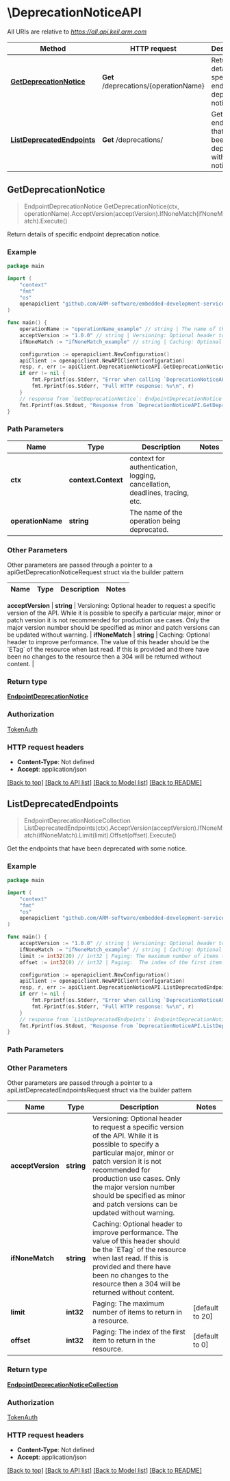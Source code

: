 <!--
Copyright (C) 2020-2024 Arm Limited or its affiliates and Contributors. All rights reserved.
SPDX-License-Identifier: Apache-2.0
-->
# \DeprecationNoticeAPI

All URIs are relative to *https://all.api.keil.arm.com*

Method | HTTP request | Description
------------- | ------------- | -------------
[**GetDeprecationNotice**](DeprecationNoticeAPI.md#GetDeprecationNotice) | **Get** /deprecations/{operationName} | Return details of specific endpoint deprecation notice.
[**ListDeprecatedEndpoints**](DeprecationNoticeAPI.md#ListDeprecatedEndpoints) | **Get** /deprecations/ | Get the endpoints that have been deprecated with some notice.



## GetDeprecationNotice

> EndpointDeprecationNotice GetDeprecationNotice(ctx, operationName).AcceptVersion(acceptVersion).IfNoneMatch(ifNoneMatch).Execute()

Return details of specific endpoint deprecation notice.



### Example

```go
package main

import (
	"context"
	"fmt"
	"os"
	openapiclient "github.com/ARM-software/embedded-development-services-client/client"
)

func main() {
	operationName := "operationName_example" // string | The name of the operation being deprecated.
	acceptVersion := "1.0.0" // string | Versioning: Optional header to request a specific version of the API. While it is possible to specify a particular major, minor or patch version it is not recommended for production use cases. Only the major version number should be specified as minor and patch versions can be updated without warning. (optional)
	ifNoneMatch := "ifNoneMatch_example" // string | Caching: Optional header to improve performance. The value of this header should be the `ETag` of the resource when last read. If this is provided and there have been no changes to the resource then a 304 will be returned without content. (optional)

	configuration := openapiclient.NewConfiguration()
	apiClient := openapiclient.NewAPIClient(configuration)
	resp, r, err := apiClient.DeprecationNoticeAPI.GetDeprecationNotice(context.Background(), operationName).AcceptVersion(acceptVersion).IfNoneMatch(ifNoneMatch).Execute()
	if err != nil {
		fmt.Fprintf(os.Stderr, "Error when calling `DeprecationNoticeAPI.GetDeprecationNotice``: %v\n", err)
		fmt.Fprintf(os.Stderr, "Full HTTP response: %v\n", r)
	}
	// response from `GetDeprecationNotice`: EndpointDeprecationNotice
	fmt.Fprintf(os.Stdout, "Response from `DeprecationNoticeAPI.GetDeprecationNotice`: %v\n", resp)
}
```

### Path Parameters


Name | Type | Description  | Notes
------------- | ------------- | ------------- | -------------
**ctx** | **context.Context** | context for authentication, logging, cancellation, deadlines, tracing, etc.
**operationName** | **string** | The name of the operation being deprecated. | 

### Other Parameters

Other parameters are passed through a pointer to a apiGetDeprecationNoticeRequest struct via the builder pattern


Name | Type | Description  | Notes
------------- | ------------- | ------------- | -------------

 **acceptVersion** | **string** | Versioning: Optional header to request a specific version of the API. While it is possible to specify a particular major, minor or patch version it is not recommended for production use cases. Only the major version number should be specified as minor and patch versions can be updated without warning. | 
 **ifNoneMatch** | **string** | Caching: Optional header to improve performance. The value of this header should be the &#x60;ETag&#x60; of the resource when last read. If this is provided and there have been no changes to the resource then a 304 will be returned without content. | 

### Return type

[**EndpointDeprecationNotice**](EndpointDeprecationNotice.md)

### Authorization

[TokenAuth](../README.md#TokenAuth)

### HTTP request headers

- **Content-Type**: Not defined
- **Accept**: application/json

[[Back to top]](#) [[Back to API list]](../README.md#documentation-for-api-endpoints)
[[Back to Model list]](../README.md#documentation-for-models)
[[Back to README]](../README.md)


## ListDeprecatedEndpoints

> EndpointDeprecationNoticeCollection ListDeprecatedEndpoints(ctx).AcceptVersion(acceptVersion).IfNoneMatch(ifNoneMatch).Limit(limit).Offset(offset).Execute()

Get the endpoints that have been deprecated with some notice.



### Example

```go
package main

import (
	"context"
	"fmt"
	"os"
	openapiclient "github.com/ARM-software/embedded-development-services-client/client"
)

func main() {
	acceptVersion := "1.0.0" // string | Versioning: Optional header to request a specific version of the API. While it is possible to specify a particular major, minor or patch version it is not recommended for production use cases. Only the major version number should be specified as minor and patch versions can be updated without warning. (optional)
	ifNoneMatch := "ifNoneMatch_example" // string | Caching: Optional header to improve performance. The value of this header should be the `ETag` of the resource when last read. If this is provided and there have been no changes to the resource then a 304 will be returned without content. (optional)
	limit := int32(20) // int32 | Paging: The maximum number of items to return in a resource. (optional) (default to 20)
	offset := int32(0) // int32 | Paging:  The index of the first item to return in the resource. (optional) (default to 0)

	configuration := openapiclient.NewConfiguration()
	apiClient := openapiclient.NewAPIClient(configuration)
	resp, r, err := apiClient.DeprecationNoticeAPI.ListDeprecatedEndpoints(context.Background()).AcceptVersion(acceptVersion).IfNoneMatch(ifNoneMatch).Limit(limit).Offset(offset).Execute()
	if err != nil {
		fmt.Fprintf(os.Stderr, "Error when calling `DeprecationNoticeAPI.ListDeprecatedEndpoints``: %v\n", err)
		fmt.Fprintf(os.Stderr, "Full HTTP response: %v\n", r)
	}
	// response from `ListDeprecatedEndpoints`: EndpointDeprecationNoticeCollection
	fmt.Fprintf(os.Stdout, "Response from `DeprecationNoticeAPI.ListDeprecatedEndpoints`: %v\n", resp)
}
```

### Path Parameters



### Other Parameters

Other parameters are passed through a pointer to a apiListDeprecatedEndpointsRequest struct via the builder pattern


Name | Type | Description  | Notes
------------- | ------------- | ------------- | -------------
 **acceptVersion** | **string** | Versioning: Optional header to request a specific version of the API. While it is possible to specify a particular major, minor or patch version it is not recommended for production use cases. Only the major version number should be specified as minor and patch versions can be updated without warning. | 
 **ifNoneMatch** | **string** | Caching: Optional header to improve performance. The value of this header should be the &#x60;ETag&#x60; of the resource when last read. If this is provided and there have been no changes to the resource then a 304 will be returned without content. | 
 **limit** | **int32** | Paging: The maximum number of items to return in a resource. | [default to 20]
 **offset** | **int32** | Paging:  The index of the first item to return in the resource. | [default to 0]

### Return type

[**EndpointDeprecationNoticeCollection**](EndpointDeprecationNoticeCollection.md)

### Authorization

[TokenAuth](../README.md#TokenAuth)

### HTTP request headers

- **Content-Type**: Not defined
- **Accept**: application/json

[[Back to top]](#) [[Back to API list]](../README.md#documentation-for-api-endpoints)
[[Back to Model list]](../README.md#documentation-for-models)
[[Back to README]](../README.md)

